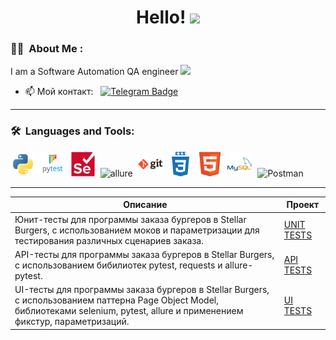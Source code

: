 <h1 align="center">Hello! <img src="https://media.giphy.com/media/hvRJCLFzcasrR4ia7z/giphy.gif" width="40"></h1>

### :woman_technologist: &nbsp;About Me :

I am a Software Automation QA engineer <img src="https://media.giphy.com/media/WUlplcMpOCEmTGBtBW/giphy.gif" width="30">

- 📫 Мой контакт: &nbsp; [![Telegram Badge](https://img.shields.io/badge/Telegram-2CA5E0?style=flat-squeare&logo=telegram&logoColor=white)](https://t.me/Crystal13Kris)        
---
### 🛠 &nbsp;Languages and Tools:
<p>
<img src="https://github.com/devicons/devicon/blob/master/icons/python/python-original.svg" title="python" alt="python" width="40" height="40"/>&nbsp;
<img src="https://github.com/devicons/devicon/blob/master/icons/pytest/pytest-original-wordmark.svg" title="pytest" alt="pytest" width="40" height="40"/>&nbsp;
<img src="https://github.com/devicons/devicon/blob/master/icons/selenium/selenium-original.svg" title="selenium" alt="selenium" width="40" height="40"/>&nbsp;
<img src="https://allurereport.org/public/img/allure-report.svg" title="allure" alt="allure" width="40" height="40"/>&nbsp;
<img src="https://github.com/devicons/devicon/blob/master/icons/git/git-original-wordmark.svg" title="Git" alt="Git" width="40" height="40"/>&nbsp;
<img src="https://github.com/devicons/devicon/blob/master/icons/css3/css3-plain-wordmark.svg"  title="CSS3" alt="CSS" width="40" height="40"/>&nbsp;
<img src="https://github.com/devicons/devicon/blob/master/icons/html5/html5-original.svg" title="HTML5" alt="HTML" width="40" height="40"/>&nbsp;
<img src="https://github.com/devicons/devicon/blob/master/icons/mysql/mysql-original-wordmark.svg" title="MySQL"  alt="MySQL" width="40" height="40"/>&nbsp;
<img src="https://www.vectorlogo.zone/logos/getpostman/getpostman-icon.svg" title="Postman" alt="Postman" width="40" height="40"/>&nbsp;
</p>

---

|   Описание | Проект |
| ------------- | ------------- |
| Юнит-тесты для программы заказа бургеров в Stellar Burgers, с использованием моков и параметризации для тестирования различных сценариев заказа.  | [UNIT TESTS](https://github.com/Kristina3313/Diplom_1)  |
| API-тесты для программы заказа бургеров в Stellar Burgers, с использованием бибилиотек pytest, requests и allure-pytest. | [API TESTS](https://github.com/Kristina3313/API-tests)  |
| UI-тесты для программы заказа бургеров в Stellar Burgers,  с использованием паттерна Page Object Model, библиотеками selenium, pytest, allure и применением фикстур, параметризаций.  | [UI TESTS](https://github.com/Kristina3313/UI-tests)  |
